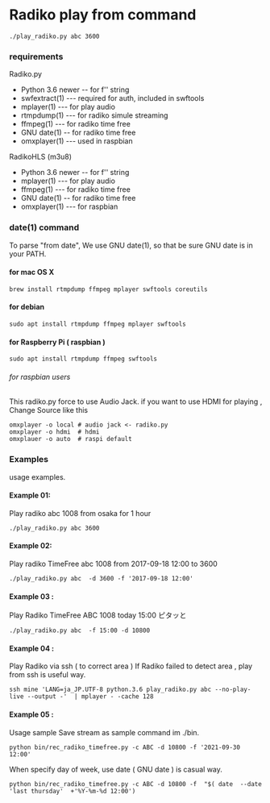 # Radiko play from command 

```
./play_radiko.py abc 3600
```

### requirements

Radiko.py 

- Python 3.6 newer -- for f'' string
- swfextract(1) --- required for auth, included in swftools
- mplayer(1)  --- for play audio 
- rtmpdump(1) --- for radiko simule streaming 
- ffmpeg(1)  ---  for radiko time free 
- GNU date(1) --  for radiko time free 
- omxplayer(1)  ---  used in raspbian

RadikoHLS (m3u8)

- Python 3.6 newer -- for f'' string
- mplayer(1)  --- for play audio 
- ffmpeg(1)  ---  for radiko time free 
- GNU date(1) --  for radiko time free 
- omxplayer(1)  ---  for raspbian


### date(1) command 

To parse "from date", We use GNU date(1), so that be sure GNU date is in your PATH.


#### for mac OS X

```
brew install rtmpdump ffmpeg mplayer swftools coreutils
```

#### for debian 
```
sudo apt install rtmpdump ffmpeg mplayer swftools
```

#### for Raspberry Pi ( raspbian )
```
sudo apt install rtmpdump ffmpeg swftools
```

###### for raspbian users

This radiko.py force to use Audio Jack. 
if you want to use HDMI for playing  , Change Source like this 

```
omxplayer -o local # audio jack <- radiko.py 
omxplayer -o hdmi  # hdmi 
omxplauer -o auto  # raspi default
```



### Examples

usage examples.

#### Example 01:
Play radiko abc 1008 from osaka  for 1 hour 
```
./play_radiko.py abc 3600
```
#### Example 02:
Play radiko TimeFree abc 1008 from 2017-09-18 12:00 to 3600
```
./play_radiko.py abc  -d 3600 -f '2017-09-18 12:00'
```

#### Example 03 :
Play Radiko TimeFree  ABC 1008 today 15:00 ピタッと 
```
./play_radiko.py abc  -f 15:00 -d 10800
```

#### Example 04 : 
Play Radiko via ssh ( to correct area )
If  Radiko failed to detect area , play from ssh is useful way.
```
ssh mine 'LANG=ja_JP.UTF-8 python.3.6 play_radiko.py abc --no-play-live --output -'  | mplayer - -cache 128
```

#### Example 05 : 
Usage sample Save stream as sample command im ./bin.
```
python bin/rec_radiko_timefree.py -c ABC -d 10800 -f '2021-09-30 12:00' 
```

When specify day of week,  use date ( GNU date ) is casual way.
```
python bin/rec_radiko_timefree.py -c ABC -d 10800 -f  "$( date  --date 'last thursday'  +'%Y-%m-%d 12:00')
```







